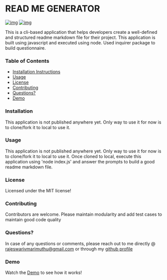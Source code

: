 # READ ME GENERATOR 
   [![img](https://img.shields.io/static/v1?label=Author&message=rajeswarivmarimuthu&color=blue)](https://github.com/rajeswarivmarimuthu) [![img](https://img.shields.io/static/v1?label=License&message=MIT&color=green)](https://opensource.org/licenses/mit-license)

   This is a cli-based application that helps developers create a well-defined and structured readme markdown file for their project. This application is built using javascript and executed using node. Used inquirer package to build questionnaire. 

### Table of Contents
  * [Installation Instructions](#installation)
  * [Usage](#usage)
  * [License](#license)
  * [Contributing](#contributing)
  * [Questions?](#questions)
  * [Demo](#demo)

### Installation 
 This application is not published anywhere yet. Only way to use it for now is to clone/fork it to local to use it. 

### Usage
 This application is not published anywhere yet. Only way to use it for now is to clone/fork it to local to use it. Once cloned to local, execute this application using 'node index.js' and answer the prompts to build a good readme markdown file.

### License
 Licensed under the MIT license!

### Contributing
 Contributors are welcome. Please maintain modularity and add test cases to maintain good code quality 

### Questions? 
 In case of any questions or comments, please reach out to me directly @ rajeswarivmarimuthu@gmail.com  or through my [github profile](https://github.com/rajeswarivmarimuthu)

### Demo
Watch the [Demo](https://youtu.be/FMZQ0hkrJAk) to see how it works!

